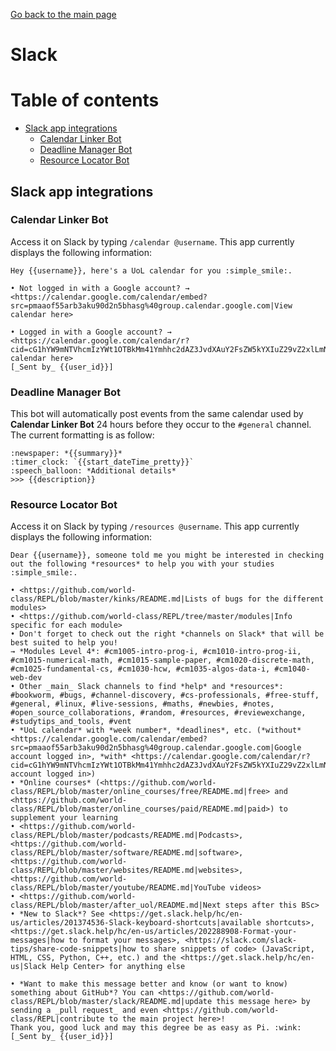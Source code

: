 [Go back to the main page](https://github.com/world-class/REPL)

# Slack
# Table of contents
<!-- vim-markdown-toc GFM -->

* [Slack app integrations](#slack-app-integrations)
    * [Calendar Linker Bot](#calendar-linker-bot)
    * [Deadline Manager Bot](#deadline-manager-bot)
    * [Resource Locator Bot](#resource-locator-bot)

<!-- vim-markdown-toc -->

## Slack app integrations
### Calendar Linker Bot
Access it on Slack by typing `/calendar @username`. This app currently displays the following information:
```
Hey {{username}}, here's a UoL calendar for you :simple_smile:.

• Not logged in with a Google account? → <https://calendar.google.com/calendar/embed?src=pmaaof55arb3aku90d2n5bhasg%40group.calendar.google.com|View calendar here>

• Logged in with a Google account? → <https://calendar.google.com/calendar/r?cid=cG1hYW9mNTVhcmIzYWt1OTBkMm41Ymhhc2dAZ3JvdXAuY2FsZW5kYXIuZ29vZ2xlLmNvbQ|View calendar here>
[_Sent by_ {{user_id}}]
```

### Deadline Manager Bot
This bot will automatically post events from the same calendar used by **Calendar Linker Bot** 24 hours before they occur to the `#general` channel. The current formatting is as follow:
```
:newspaper: *{{summary}}*
:timer_clock: `{{start_dateTime_pretty}}`
:speech_balloon: *Additional details*
>>> {{description}}
```

### Resource Locator Bot
Access it on Slack by typing `/resources @username`. This app currently displays the following information:

```
Dear {{username}}, someone told me you might be interested in checking out the following *resources* to help you with your studies :simple_smile:.

• <https://github.com/world-class/REPL/blob/master/kinks/README.md|Lists of bugs for the different modules>
• <https://github.com/world-class/REPL/tree/master/modules|Info specific for each module>
• Don't forget to check out the right *channels on Slack* that will be best suited to help you!
→ *Modules Level 4*: #cm1005-intro-prog-i, #cm1010-intro-prog-ii, #cm1015-numerical-math, #cm1015-sample-paper, #cm1020-discrete-math, #cm1025-fundamental-cs, #cm1030-hcw, #cm1035-algos-data-i, #cm1040-web-dev
• Other _main_ Slack channels to find *help* and *resources*: #bookworm, #bugs, #channel-discovery, #cs-professionals, #free-stuff, #general, #linux, #live-sessions, #maths, #newbies, #notes, #open_source_collaborations, #random, #resources, #reviewexchange, #studytips_and_tools, #vent
• *UoL calendar* with *week number*, *deadlines*, etc. (*without* <https://calendar.google.com/calendar/embed?src=pmaaof55arb3aku90d2n5bhasg%40group.calendar.google.com|Google account logged in>, *with* <https://calendar.google.com/calendar/r?cid=cG1hYW9mNTVhcmIzYWt1OTBkMm41Ymhhc2dAZ3JvdXAuY2FsZW5kYXIuZ29vZ2xlLmNvbQ|Google account logged in>)
• *Online courses* (<https://github.com/world-class/REPL/blob/master/online_courses/free/README.md|free> and <https://github.com/world-class/REPL/blob/master/online_courses/paid/README.md|paid>) to supplement your learning
• <https://github.com/world-class/REPL/blob/master/podcasts/README.md|Podcasts>, <https://github.com/world-class/REPL/blob/master/software/README.md|software>, <https://github.com/world-class/REPL/blob/master/websites/README.md|websites>, <https://github.com/world-class/REPL/blob/master/youtube/README.md|YouTube videos>
• <https://github.com/world-class/REPL/blob/master/after_uol/README.md|Next steps after this BSc>
• *New to Slack*? See <https://get.slack.help/hc/en-us/articles/201374536-Slack-keyboard-shortcuts|available shortcuts>, <https://get.slack.help/hc/en-us/articles/202288908-Format-your-messages|how to format your messages>, <https://slack.com/slack-tips/share-code-snippets|how to share snippets of code> (JavaScript, HTML, CSS, Python, C++, etc.) and the <https://get.slack.help/hc/en-us|Slack Help Center> for anything else

• *Want to make this message better and know (or want to know) something about GitHub*? You can <https://github.com/world-class/REPL/blob/master/slack/README.md|update this message here> by sending a _pull request_ and even <https://github.com/world-class/REPL|contribute to the main project here>!
Thank you, good luck and may this degree be as easy as Pi. :wink:
[_Sent by_ {{user_id}}]
```
